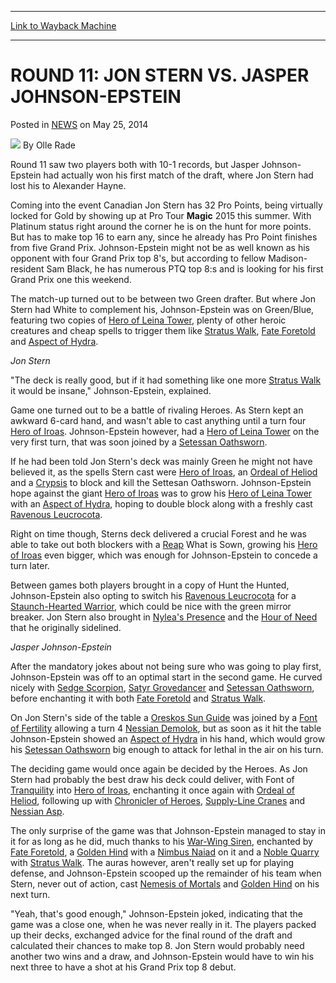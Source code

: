 
---
[Link to Wayback Machine](https://web.archive.org/web/20220119202238/https://magic.wizards.com/en/articles/archive/round-11-jon-stern-vs-jasper-johnson-epstein-2014-05-25)

[_metadata_:author]:- "Olle Rade"
[_metadata_:description]:- "Round 11 saw two players both with 10-1 records, but Jasper Johnson-Epstein had actually won his first match of the draft, where Jon Stern had lost his to Alexander Hayne. Coming into the event Canadian Jon Stern has 32 Pro Points, being virtually locked for Gold by showing up at Pro Tour Magic 2015 this summer. With Platinum status right around the corner he is on the hunt"
[_metadata_:generator]:- "Drupal 7 (http://drupal.org)"
[_metadata_:node]:- "184361"
[_metadata_:publish_date]:- "2014-05-25"
[_metadata_:source]:- "div-main-content"
[_metadata_:title]:- "ROUND 11: JON STERN VS. JASPER JOHNSON-EPSTEIN"
[_metadata_:wayback_capture_timestamp]:- "2022-01-19 20:22:38"
[_metadata_:wayback_raw_url]:- "https://web.archive.org/web/20220119202238id_/https://magic.wizards.com/en/articles/archive/round-11-jon-stern-vs-jasper-johnson-epstein-2014-05-25"
[_metadata_:wayback_url]:- "https://magic.wizards.com/en/articles/archive/round-11-jon-stern-vs-jasper-johnson-epstein-2014-05-25"
---


ROUND 11: JON STERN VS. JASPER JOHNSON-EPSTEIN
==============================================



 Posted in [NEWS](/en/articles)
 on May 25, 2014 






![](https://media.magic.wizards.com/styles/auth_small/public/images/person/olle_rade_author.jpg)
By Olle Rade












 Round 11 saw two players both with 10-1 records, but Jasper Johnson-Epstein had actually won his first match of the draft, where Jon Stern had lost his to Alexander Hayne.




 Coming into the event Canadian Jon Stern has 32 Pro Points, being virtually locked for Gold by showing up at Pro Tour **Magic** 2015 this summer. With Platinum status right around the corner he is on the hunt for more points. But has to make top 16 to earn any, since he already has Pro Point finishes from five Grand Prix. Johnson-Epstein might not be as well known as his opponent with four Grand Prix top 8's, but according to fellow Madison-resident Sam Black, he has numerous PTQ top 8:s and is looking for his first Grand Prix one this weekend.




 The match-up turned out to be between two Green drafter. But where Jon Stern had White to complement his, Johnson-Epstein was on Green/Blue, featuring two copies of [Hero of Leina Tower](https://gatherer.wizards.com/Pages/Card/Details.aspx?name=Hero+of+Leina+Tower), plenty of other heroic creatures and cheap spells to trigger them like [Stratus Walk](https://gatherer.wizards.com/Pages/Card/Details.aspx?name=Stratus+Walk), [Fate Foretold](https://gatherer.wizards.com/Pages/Card/Details.aspx?name=Fate+Foretold) and [Aspect of Hydra](https://gatherer.wizards.com/Pages/Card/Details.aspx?name=Aspect+of+Hydra).






*Jon Stern*

  

 "The deck is really good, but if it had something like one more [Stratus Walk](https://gatherer.wizards.com/Pages/Card/Details.aspx?name=Stratus+Walk) it would be insane," Johnson-Epstein, explained.




 Game one turned out to be a battle of rivaling Heroes. As Stern kept an awkward 6-card hand, and wasn't able to cast anything until a turn four [Hero of Iroas](https://gatherer.wizards.com/Pages/Card/Details.aspx?name=Hero+of+Iroas). Johnson-Epstein however, had a [Hero of Leina Tower](https://gatherer.wizards.com/Pages/Card/Details.aspx?name=Hero+of+Leina+Tower) on the very first turn, that was soon joined by a [Setessan Oathsworn](https://gatherer.wizards.com/Pages/Card/Details.aspx?name=Setessan+Oathsworn).  
  

 If he had been told Jon Stern's deck was mainly Green he might not have believed it, as the spells Stern cast were [Hero of Iroas](https://gatherer.wizards.com/Pages/Card/Details.aspx?name=Hero+of+Iroas), an [Ordeal of Heliod](https://gatherer.wizards.com/Pages/Card/Details.aspx?name=Ordeal+of+Heliod) and a [Crypsis](https://gatherer.wizards.com/Pages/Card/Details.aspx?name=Crypsis) to block and kill the Settesan Oathsworn. Johnson-Epstein hope against the giant [Hero of Iroas](https://gatherer.wizards.com/Pages/Card/Details.aspx?name=Hero+of+Iroas) was to grow his [Hero of Leina Tower](https://gatherer.wizards.com/Pages/Card/Details.aspx?name=Hero+of+Leina+Tower) with an [Aspect of Hydra](https://gatherer.wizards.com/Pages/Card/Details.aspx?name=Aspect+of+Hydra), hoping to double block along with a freshly cast [Ravenous Leucrocota](https://gatherer.wizards.com/Pages/Card/Details.aspx?name=Ravenous+Leucrocota).  
  

 Right on time though, Sterns deck delivered a crucial Forest and he was able to take out both blockers with a [Reap](https://gatherer.wizards.com/Pages/Card/Details.aspx?name=Reap) What is Sown, growing his [Hero of Iroas](https://gatherer.wizards.com/Pages/Card/Details.aspx?name=Hero+of+Iroas) even bigger, which was enough for Johnson-Epstein to concede a turn later.  
  

 Between games both players brought in a copy of Hunt the Hunted, Johnson-Epstein also opting to switch his [Ravenous Leucrocota](https://gatherer.wizards.com/Pages/Card/Details.aspx?name=Ravenous+Leucrocota) for a [Staunch-Hearted Warrior](https://gatherer.wizards.com/Pages/Card/Details.aspx?name=Staunch-Hearted+Warrior), which could be nice with the green mirror breaker. Jon Stern also brought in [Nylea's Presence](https://gatherer.wizards.com/Pages/Card/Details.aspx?name=Nylea%27s+Presence) and the [Hour of Need](https://gatherer.wizards.com/Pages/Card/Details.aspx?name=Hour+of+Need) that he originally sidelined.






*Jasper Johnson-Epstein*

  

 After the mandatory jokes about not being sure who was going to play first, Johnson-Epstein was off to an optimal start in the second game. He curved nicely with [Sedge Scorpion](https://gatherer.wizards.com/Pages/Card/Details.aspx?name=Sedge+Scorpion), [Satyr Grovedancer](https://gatherer.wizards.com/Pages/Card/Details.aspx?name=Satyr+Grovedancer) and [Setessan Oathsworn](https://gatherer.wizards.com/Pages/Card/Details.aspx?name=Setessan+Oathsworn), before enchanting it with both [Fate Foretold](https://gatherer.wizards.com/Pages/Card/Details.aspx?name=Fate+Foretold) and [Stratus Walk](https://gatherer.wizards.com/Pages/Card/Details.aspx?name=Stratus+Walk).  
  

 On Jon Stern's side of the table a [Oreskos Sun Guide](https://gatherer.wizards.com/Pages/Card/Details.aspx?name=Oreskos+Sun+Guide) was joined by a [Font of Fertility](https://gatherer.wizards.com/Pages/Card/Details.aspx?name=Font+of+Fertility) allowing a turn 4 [Nessian Demolok](https://gatherer.wizards.com/Pages/Card/Details.aspx?name=Nessian+Demolok), but as soon as it hit the table Johnson-Epstein showed an [Aspect of Hydra](https://gatherer.wizards.com/Pages/Card/Details.aspx?name=Aspect+of+Hydra) in his hand, which would grow his [Setessan Oathsworn](https://gatherer.wizards.com/Pages/Card/Details.aspx?name=Setessan+Oathsworn) big enough to attack for lethal in the air on his turn.  
  

 The deciding game would once again be decided by the Heroes. As Jon Stern had probably the best draw his deck could deliver, with Font of [Tranquility](https://gatherer.wizards.com/Pages/Card/Details.aspx?name=Tranquility) into [Hero of Iroas](https://gatherer.wizards.com/Pages/Card/Details.aspx?name=Hero+of+Iroas), enchanting it once again with [Ordeal of Heliod](https://gatherer.wizards.com/Pages/Card/Details.aspx?name=Ordeal+of+Heliod), following up with [Chronicler of Heroes](https://gatherer.wizards.com/Pages/Card/Details.aspx?name=Chronicler+of+Heroes), [Supply-Line Cranes](https://gatherer.wizards.com/Pages/Card/Details.aspx?name=Supply-Line+Cranes) and [Nessian Asp](https://gatherer.wizards.com/Pages/Card/Details.aspx?name=Nessian+Asp).  
  

 The only surprise of the game was that Johnson-Epstein managed to stay in it for as long as he did, much thanks to his [War-Wing Siren](https://gatherer.wizards.com/Pages/Card/Details.aspx?name=War-Wing+Siren), enchanted by [Fate Foretold](https://gatherer.wizards.com/Pages/Card/Details.aspx?name=Fate+Foretold), a [Golden Hind](https://gatherer.wizards.com/Pages/Card/Details.aspx?name=Golden+Hind) with a [Nimbus Naiad](https://gatherer.wizards.com/Pages/Card/Details.aspx?name=Nimbus+Naiad) on it and a [Noble Quarry](https://gatherer.wizards.com/Pages/Card/Details.aspx?name=Noble+Quarry) with [Stratus Walk](https://gatherer.wizards.com/Pages/Card/Details.aspx?name=Stratus+Walk). The auras however, aren't really set up for playing defense, and Johnson-Epstein scooped up the remainder of his team when Stern, never out of action, cast [Nemesis of Mortals](https://gatherer.wizards.com/Pages/Card/Details.aspx?name=Nemesis+of+Mortals) and [Golden Hind](https://gatherer.wizards.com/Pages/Card/Details.aspx?name=Golden+Hind) on his next turn.  
  

 "Yeah, that's good enough," Johnson-Epstein joked, indicating that the game was a close one, when he was never really in it. The players packed up their decks, exchanged advice for the final round of the draft and calculated their chances to make top 8. Jon Stern would probably need another two wins and a draw, and Johnson-Epstein would have to win his next three to have a shot at his Grand Prix top 8 debut.









